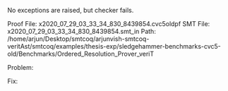 No exceptions are raised, but checker fails.

Proof File: x2020_07_29_03_33_34_830_8439854.cvc5oldpf
SMT File: x2020_07_29_03_33_34_830_8439854.smt_in
Path: /home/arjun/Desktop/smtcoq/arjunvish-smtcoq-veritAst/smtcoq/examples/thesis-exp/sledgehammer-benchmarks-cvc5-old/Benchmarks/Ordered_Resolution_Prover_veriT

Problem:

Fix:
